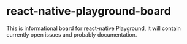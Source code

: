 # react-native-playground-board
This is informational board for react-native Playground, it will contain currently open issues and probably documentation.
